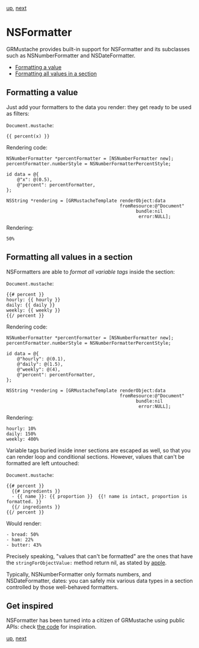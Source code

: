 [up](../../../../GRMustache#documentation), [next](filters.md)

NSFormatter
===========

GRMustache provides built-in support for NSFormatter and its subclasses such as NSNumberFormatter and NSDateFormatter.

- [Formatting a value](#formatting-a-value)
- [Formatting all values in a section](#formatting-all-values-in-a-section)


Formatting a value
------------------

Just add your formatters to the data you render: they get ready to be used as filters:

`Document.mustache`:

    {{ percent(x) }}

Rendering code:

```objc
NSNumberFormatter *percentFormatter = [NSNumberFormatter new];
percentFormatter.numberStyle = NSNumberFormatterPercentStyle;

id data = @{
    @"x": @(0.5),
    @"percent": percentFormatter,
};

NSString *rendering = [GRMustacheTemplate renderObject:data
                                          fromResource:@"Document"
                                                bundle:nil
                                                 error:NULL];
```

Rendering:

    50%


Formatting all values in a section
----------------------------------

NSFormatters are able to *format all variable tags* inside the section:

`Document.mustache`:

    {{# percent }}
    hourly: {{ hourly }}
    daily: {{ daily }}
    weekly: {{ weekly }}
    {{/ percent }}

Rendering code:

```objc
NSNumberFormatter *percentFormatter = [NSNumberFormatter new];
percentFormatter.numberStyle = NSNumberFormatterPercentStyle;

id data = @{
    @"hourly": @(0.1),
    @"daily": @(1.5),
    @"weekly": @(4),
    @"percent": percentFormatter,
};

NSString *rendering = [GRMustacheTemplate renderObject:data
                                          fromResource:@"Document"
                                                bundle:nil
                                                 error:NULL];
```

Rendering:

    hourly: 10%
    daily: 150%
    weekly: 400%

Variable tags buried inside inner sections are escaped as well, so that you can render loop and conditional sections. However, values that can't be formatted are left untouched:

`Document.mustache`:

    {{# percent }}
      {{# ingredients }}
      - {{ name }}: {{ proportion }}  {{! name is intact, proportion is formatted. }}
      {{/ ingredients }}
    {{/ percent }}

Would render:

    - bread: 50%
    - ham: 22%
    - butter: 43%

Precisely speaking, "values that can't be formatted" are the ones that have the `stringForObjectValue:` method return nil, as stated by [apple](https://developer.apple.com/library/mac/#documentation/Cocoa/Reference/Foundation/Classes/NSFormatter_Class/Reference/Reference.html#//apple_ref/occ/instm/NSFormatter/stringForObjectValue:).

Typically, NSNumberFormatter only formats numbers, and NSDateFormatter, dates: you can safely mix various data types in a section controlled by those well-behaved formatters.



Get inspired
------------

NSFormatter has been turned into a citizen of GRMustache using public APIs: check [the code](../src/classes/Services/NSFormatter%2BGRMustache.m) for inspiration.

[up](../../../../GRMustache#documentation), [next](filters.md)
